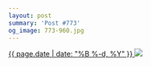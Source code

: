 ```yaml
---
layout: post
summary: 'Post #773'
og_image: 773-960.jpg
---
```


<p>
 <time>
  <a href="/773">
   {{ page.date | date: "%B %-d, %Y" }}
  </a>
 </time>
 <a href="/773">
  <img data-taken="8/10/2018" sizes="(min-width: 700px) 50vw, calc(100vw - 2rem)" src="{{ site.assets_url }}/773-480.jpg" srcset="{{ site.assets_url }}/773-240.jpg 240w, {{ site.assets_url }}/773-480.jpg 480w, {{ site.assets_url }}/773-720.jpg 720w, {{ site.assets_url }}/773-960.jpg 960w"/>
 </a>
</p>
